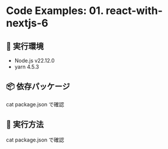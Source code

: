 # Code Examples: 01. react-with-nextjs-6

## 🔧 実行環境

- Node.js v22.12.0
- yarn 4.5.3

## 📦 依存パッケージ

cat package.json で確認

## 🚀 実行方法

cat package.json で確認
